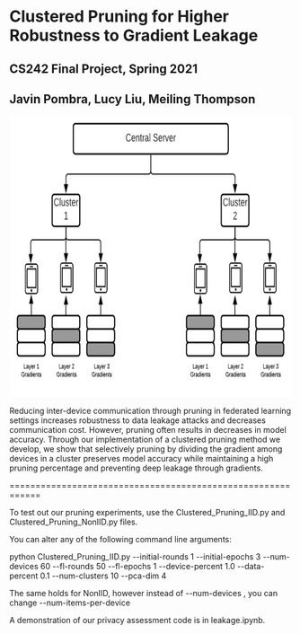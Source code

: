 # Clustered Pruning for Higher Robustness to Gradient Leakage
## CS242 Final Project, Spring 2021
## Javin Pombra, Lucy Liu, Meiling Thompson

<img src = "https://github.com/lliu12/cpdefense/blob/master/cp_diagram.png" width="700" height="500" />

Reducing inter-device communication through pruning in federated learning settings increases robustness to data leakage attacks and decreases communication cost. However, pruning often results in decreases in model accuracy. Through our implementation of a clustered pruning method we develop, we show that selectively pruning by dividing the gradient among devices in a cluster preserves model accuracy while maintaining a high pruning percentage and preventing deep leakage through gradients.

============================================================

To test out our pruning experiments, use the Clustered_Pruning_IID.py and Clustered_Pruning_NonIID.py files.

You can alter any of the following command line arguments: 

python Clustered_Pruning_IID.py --initial-rounds 1 --initial-epochs 3 --num-devices 60 --fl-rounds 50 --fl-epochs 1 --device-percent 1.0 --data-percent 0.1 --num-clusters 10 --pca-dim 4

The same holds for NonIID, however instead of --num-devices , you can change --num-items-per-device

A demonstration of our privacy assessment code is in leakage.ipynb. 
